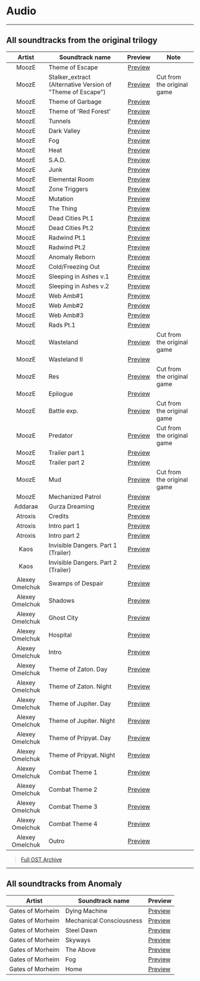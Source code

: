 # Audio

___

## All soundtracks from the original trilogy

| Artist | Soundtrack name | Preview | Note |
:---:|---|:---:|---|
| MoozE | Theme of Escape | [Preview](https://youtu.be/pv1CgfFY6nY) |  |
| MoozE | Stalker_extract (Alternative Version of "Theme of Escape") | [Preview](https://youtu.be/WF2kj3btLlQ) | Cut from the original game |
| MoozE | Theme of Garbage | [Preview](https://youtu.be/7GXAGQgC9XI) |  |
| MoozE | Theme of 'Red Forest' | [Preview](https://youtu.be/3_zKmE8T_zI) |  |
| MoozE | Tunnels | [Preview](https://youtu.be/PshGf8vpwtM) |  |
| MoozE | Dark Valley | [Preview](https://youtu.be/XE_HhP0XRtA) |  |
| MoozE | Fog | [Preview](https://youtu.be/rRkclmGvTXc) |  |
| MoozE | Heat | [Preview](https://youtu.be/rWoLA2oMJ8w) |  |
| MoozE | S.A.D. | [Preview](https://youtu.be/0_TVB_f454M) |  |
| MoozE | Junk | [Preview](https://youtu.be/yPUS7gyplJg) |  |
| MoozE | Elemental Room | [Preview](https://youtu.be/eHcYfvvgaOA) |  |
| MoozE | Zone Triggers | [Preview](https://youtu.be/s18hT2a6zwY) |  |
| MoozE | Mutation | [Preview](https://youtu.be/EE5Tlc54wQU) |  |
| MoozE | The Thing | [Preview](https://youtu.be/y6lJsaByJJA) |  |
| MoozE | Dead Cities Pt.1 | [Preview](https://youtu.be/0jboIOeL_tw) |  |
| MoozE | Dead Cities Pt.2 | [Preview](https://youtu.be/RBnjguppfaA) |  |
| MoozE | Radwind Pt.1 | [Preview](https://youtu.be/lq9qNdutbBk) |  |
| MoozE | Radwind Pt.2 | [Preview](https://youtu.be/7hLV-hVKuhM) |  |
| MoozE | Anomaly Reborn | [Preview](https://youtu.be/u4Be7UNHxI8) |  |
| MoozE | Cold/Freezing Out | [Preview](https://youtu.be/GlAo8k7ByhM) |  |
| MoozE | Sleeping in Ashes v.1 | [Preview](https://youtu.be/I9d4AJkKJsA) |  |
| MoozE | Sleeping in Ashes v.2 | [Preview](https://youtu.be/C77VpMiEa3M) |  |
| MoozE | Web Amb#1 | [Preview](https://youtu.be/CSRNmuIpNTg) |  |
| MoozE | Web Amb#2 | [Preview](https://youtu.be/Qjta3Rn73cc) |  |
| MoozE | Web Amb#3 | [Preview](https://youtu.be/u72YNas_G84) |  |
| MoozE | Rads Pt.1  | [Preview](https://youtu.be/QMnCiAVxZYY) |  |
| MoozE | Wasteland | [Preview](https://youtu.be/Y0x5UZzX3kQ) | Cut from the original game |
| MoozE | Wasteland II | [Preview](https://youtu.be/gcAP1WwWmU4) |  |
| MoozE | Res | [Preview](https://youtu.be/WIhXMvGQGzg) | Cut from the original game |
| MoozE | Epilogue | [Preview](https://youtu.be/Ji66_C70I84) |  |
| MoozE | Battle exp. | [Preview](https://youtu.be/yJgaZNmsAlY) | Cut from the original game |
| MoozE | Predator | [Preview](https://youtu.be/RXPgDbzM-5s) | Cut from the original game |
| MoozE | Trailer part 1 | [Preview](https://youtu.be/inID4-GjNLA) |  |
| MoozE | Trailer part 2 | [Preview](https://youtu.be/Zyr2Uj3wAj4) |  |
| MoozE | Mud | [Preview](https://youtu.be/CEt3nF20-Qw) | Cut from the original game |
| MoozE | Mechanized Patrol  | [Preview](https://youtu.be/npAUK8iJ67c) |  |
| Addaraя | Gurza Dreaming | [Preview](https://youtu.be/UqgAtnS0_bc) |  |
| Atroxis | Credits | [Preview](https://youtu.be/20AZcBW62XQ) |  |
| Atroxis | Intro part 1 | [Preview](https://youtu.be/rE4KF9kdAlM) |  |
| Atroxis | Intro part 2 | [Preview](https://youtu.be/HcucDy04Zis) |  |
| Kaos | Invisible Dangers. Part 1 (Trailer)| [Preview](https://youtu.be/L6TCQ2nRiJ0) |  |
| Kaos | Invisible Dangers. Part 2 (Trailer)| [Preview](https://youtu.be/q3fj8TOrPt8) |  |
| Alexey Omelchuk | Swamps of Despair | [Preview](https://youtu.be/GSv_k-zSK5Y) |  |
| Alexey Omelchuk | Shadows | [Preview](https://youtu.be/brPWkFiVVLM) |  |
| Alexey Omelchuk | Ghost City | [Preview](https://youtu.be/xPA7s7kX5WM) |  |
| Alexey Omelchuk | Hospital | [Preview](https://youtu.be/ijHAkFeNVaU) |  |
| Alexey Omelchuk | Intro | [Preview](https://youtu.be/wAv6Tqy32H8) |  |
| Alexey Omelchuk | Theme of Zaton. Day | [Preview](https://youtu.be/ln_381vY2a4) |  |
| Alexey Omelchuk | Theme of Zaton. Night | [Preview](https://youtu.be/5sEx1XwBkq4) |  |
| Alexey Omelchuk | Theme of Jupiter. Day | [Preview](https://youtu.be/Ai55-dvzpEY) |  |
| Alexey Omelchuk | Theme of Jupiter. Night | [Preview](https://youtu.be/Zlyeqfh6DAY) |  |
| Alexey Omelchuk | Theme of Pripyat. Day | [Preview](https://youtu.be/hMCz3mH81XM) |  |
| Alexey Omelchuk | Theme of Pripyat. Night | [Preview](https://youtu.be/0lCpwGB48bk) |  |
| Alexey Omelchuk | Combat Theme 1 | [Preview](https://youtu.be/AGB_5Aa52E0) |  |
| Alexey Omelchuk | Combat Theme 2 | [Preview](https://youtu.be/GYyclwhpy5M) |  |
| Alexey Omelchuk | Combat Theme 3 | [Preview](https://youtu.be/sQwKnEfe6Us) |  |
| Alexey Omelchuk | Combat Theme 4 | [Preview](https://youtu.be/WQU-GYROIgQ) |  |
| Alexey Omelchuk | Outro | [Preview](https://youtu.be/cpi_VabA53M) |  |

> [Full OST Archive](https://sharedby.blomp.com/AJm2yS)

___

## All soundtracks from Anomaly

| Artist | Soundtrack name | Preview |
---|---|---|
| Gates of Morheim | Dying Machine | [Preview](https://gatesofmorheim.bandcamp.com/track/dying-machine-2) |
| Gates of Morheim | Mechanical Consciousness | [Preview](https://gatesofmorheim.bandcamp.com/track/mechanical-consciousness) |
| Gates of Morheim | Steel Dawn | [Preview](https://gatesofmorheim.bandcamp.com/track/steel-dawn) |
| Gates of Morheim | Skyways | [Preview](https://gatesofmorheim.bandcamp.com/track/skyways) |
| Gates of Morheim | The Above | [Preview](https://gatesofmorheim.bandcamp.com/track/the-above-2) |
| Gates of Morheim | Fog | [Preview](https://gatesofmorheim.bandcamp.com/track/fog) |
| Gates of Morheim | Home | [Preview](https://gatesofmorheim.bandcamp.com/track/home) |
